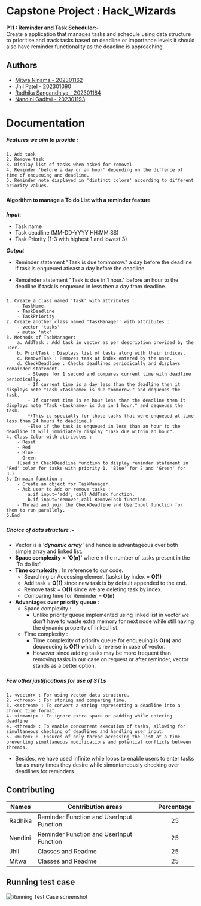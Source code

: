 
# Capstone Project : Hack_Wizards

**P11 : Reminder and Task Scheduler:-**  
Create a application that manages tasks and schedule using data structure to prioritise and track tasks based on deadline or importance levels it should also have reminder functionality as the deadline is approaching.


## Authors


- [Mitwa Ninama - 202301162](https://github.com/mitwaaaaaa)
- [Jhil Patel - 202301090](https://github.com/jhilpatel06)
- [Radhika Sangandhiya - 202301184](https://github.com/Radhikapatel-code)
- [Nandini Gadhvi - 202301193](https://github.com/NandiniGadhvi)





# Documentation
***Features we aim to provide :***
###

    1. Add task
    2. Remove task
    3. Display list of tasks when asked for removal
    4. Reminder 'before a day or an hour' depending on the diffence of time of enqueuing and deadline.
    5. Reminder note displayed in 'distinct colors' according to different priority values.

###
**Algorithm to manage a To do List with a reminder feature**
###

***Input***:

- Task name  
- Task deadline  (MM-DD-YYYY HH:MM:SS)  
- Task Priority  (1-3 with highest 1 and lowest 3)

***Output***

- Reminder statement "Task <taskname> is due tommorow." a day   before the deadline if task is enqueued atleast a day before the deadline.  

- Remainder statement "Task <taskname> is due in 1 hour." before an hour to the deadline if task is enqueued in less then a day from deadline.

###
```
1. Create a class named 'Task' with attributes :
    - TaskName, 
    - TaskDeadline
    - TaskPriority
2. Create another class named 'TaskManager' with attributes :
    - vector 'tasks' 
    - mutex 'mtx'
3. Methods of TaskManager:
    a. AddTask : Add task in vector as per description provided by the user.
    b. PrintTask : Displays list of tasks along with their indices.
    c. RemoveTask : Removes task at index entered by the user.
    d. CheckDeadline : Checks deadlines periodically and displays remainder statement.
        - Sleeps for 1 second and compares current time with deadline periodically.
        - If current time is a day less than the deadline then it displays note "Task <taskname> is due tommorow." and dequeues the task.
        - If current time is an hour less than the deadline then it displays note "Task <taskname> is due in 1 hour." and dequeues the task.
        *(This is specially for those tasks that were enqueued at time less than 24 hours to deadline.)
        -Else if the task is enqueued in less than an hour to the deadline it will immidiately display "Task due within an hour".
4. Class Color with attributes :
    - Reset
    - Red
    - Blue
    - Green
    (Used in CheckDeadline function to display reminder statement in 'Red' color for tasks with priority 1, 'Blue' for 2 and 'Green' for 3.)
5. In main function :
    - Create an object for TaskManager.
    - Ask user to Add or remove tasks : 
        a.if input='add', call AddTask function.
        b.if input='remove',call RemoveTask function.
    - Thread and join the CheckDeadline and UserInput function for them to run parallely.
6.End
```

###

***Choice of data structure :- <VECTOR>***

###

- Vector is a ***'dynamic array'*** and hence is advantageous over both simple array and linked list.
- **Space complexity** = **'O(n)'** where n the number of tasks present in the 'To do list'
- **Time complexity** :  In reference to our code.
    - Searching or Accessing element (tasks) by index = **O(1)**
    - Add task = **O(1)** since new task is by default appended to the end.
    - Remove task = **O(1)** since we are deleting task by index.
    - Comparing time for Reminder = **O(n)**
- **Advantages over priority queue** :
    - Space complexity : 
        - Unlike priority queue implemented using linked list in vector we don't have to waste extra memory for next node while still having the dynamic property of linked list.
    - Time complexity :
        - Time complexity of priority queue for enqueuing is **O(n)** and dequeueing is **O(1)** which is reverse in case of vector.
        - However since adding tasks may be more frequent than removing tasks in our case on request or after reminder, vector stands as a better option.

###
***Few other justifications for use of STLs***
###

    1. <vector> : For using vector data structure.
    2. <chrono> : For storing and comparing time.
    3. <sstream> : To convert a string representing a deadline into a chrono time format.
    4. <iomanip> : To ignore extra space or padding while entering deadline
    4. <thread> : To enable concurrent execution of tasks, allowing for simultaneous checking of deadlines and handling user input.
    5. <mutex> :  Ensures of only thread accessing the list at a time preventing simultaneous modifications and potential conflicts between threads.
- Besides, we have used infinite while loops to enable users to enter tasks for as many times they desire while simontaneously checking over deadlines for reminders.

###



## Contributing

| Names   | Contribution areas                       |Percentage|
|---------|------------------------------------------|:--------:|
| Radhika | Reminder Function and UserInput Function |25        |
| Nandini | Reminder Function and UserInput Function |25        |
| Jhil    | Classes and Readme                       |25        |
| Mitwa   | Classes and Readme                       |25        |


## Running test case

![Running Test Case screenshot](photos.app.goo.gl/w5TJGk1MJyGWkzVm8)




